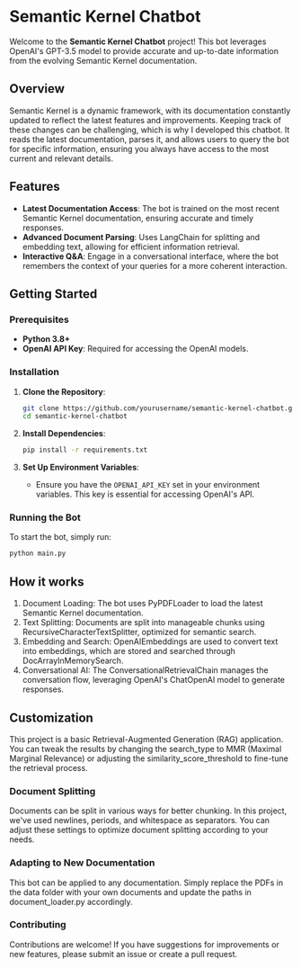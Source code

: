 # Semantic Kernel Chatbot

Welcome to the **Semantic Kernel Chatbot** project! This bot leverages OpenAI's GPT-3.5 model to provide accurate and up-to-date information from the evolving Semantic Kernel documentation.

## Overview

Semantic Kernel is a dynamic framework, with its documentation constantly updated to reflect the latest features and improvements. Keeping track of these changes can be challenging, which is why I developed this chatbot. It reads the latest documentation, parses it, and allows users to query the bot for specific information, ensuring you always have access to the most current and relevant details.

## Features

- **Latest Documentation Access**: The bot is trained on the most recent Semantic Kernel documentation, ensuring accurate and timely responses.
- **Advanced Document Parsing**: Uses LangChain for splitting and embedding text, allowing for efficient information retrieval.
- **Interactive Q&A**: Engage in a conversational interface, where the bot remembers the context of your queries for a more coherent interaction.

## Getting Started

### Prerequisites

- **Python 3.8+**
- **OpenAI API Key**: Required for accessing the OpenAI models.

### Installation

1. **Clone the Repository**:

   ```bash
   git clone https://github.com/yourusername/semantic-kernel-chatbot.git
   cd semantic-kernel-chatbot
   ```

2. **Install Dependencies**:

   ```bash
   pip install -r requirements.txt
   ```

3. **Set Up Environment Variables**:
   - Ensure you have the `OPENAI_API_KEY` set in your environment variables. This key is essential for accessing OpenAI's API.

### Running the Bot

To start the bot, simply run:

```bash
python main.py
```

## How it works

1. Document Loading: The bot uses PyPDFLoader to load the latest Semantic Kernel documentation.
2. Text Splitting: Documents are split into manageable chunks using RecursiveCharacterTextSplitter, optimized for semantic search.
3. Embedding and Search: OpenAIEmbeddings are used to convert text into embeddings, which are stored and searched through DocArrayInMemorySearch.
4. Conversational AI: The ConversationalRetrievalChain manages the conversation flow, leveraging OpenAI's ChatOpenAI model to generate responses.

## Customization

This project is a basic Retrieval-Augmented Generation (RAG) application. You can tweak the results by changing the search_type to MMR (Maximal Marginal Relevance) or adjusting the similarity_score_threshold to fine-tune the retrieval process.

### Document Splitting

Documents can be split in various ways for better chunking. In this project, we've used newlines, periods, and whitespace as separators. You can adjust these settings to optimize document splitting according to your needs.

### Adapting to New Documentation

This bot can be applied to any documentation. Simply replace the PDFs in the data folder with your own documents and update the paths in document_loader.py accordingly.

### Contributing

Contributions are welcome! If you have suggestions for improvements or new features, please submit an issue or create a pull request.

